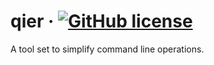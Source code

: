 # qier &middot; [![GitHub license](https://img.shields.io/badge/license-MIT-blue.svg)](https://github.com/SFCMN/qier/blob/main/LICENSE)

A tool set to simplify command line operations.

